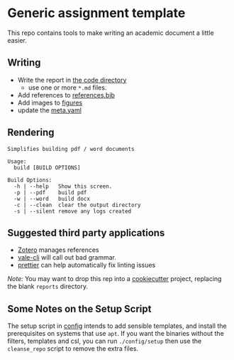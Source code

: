 # Generic assignment template

This repo contains tools to make writing an academic document a little
easier.

## Writing

- Write the report in [the code directory](code/)
  - use one or more `*.md` files.
- Add references to [references.bib](code/references.bib)
- Add images to [figures](code/figures)
- update the [meta.yaml](code/config/meta.yaml)

## Rendering

``` text
Simplifies building pdf / word documents 

Usage:
  build [BUILD OPTIONS]

Build Options:
  -h | --help   Show this screen.
  -p | --pdf    build pdf
  -w | --word   build docx
  -c | --clean  clear the output directory
  -s | --silent remove any logs created
```

## Suggested third party applications

- [Zotero](https://www.zotero.org) manages references
- [vale-cli](https://github.com/errata-ai/vale) will call out bad
  grammar.
- [prettier](https://prettier.io/) can help automatically fix linting
  issues

*Note:* You may want to drop this rep into a
[cookiecutter](https://drivendata.github.io/cookiecutter-data-science/)
project, replacing the blank `reports` directory.

## Some Notes on the Setup Script

The setup script in [config](code/config/setup) intends to add sensible
templates, and install the prerequisites on systems that use `apt`. If you want
the binaries without the filters, templates and csl, you can run `./config/setup` then use the `cleanse_repo` script to remove the extra files.
